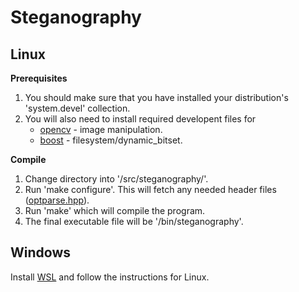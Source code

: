 # Steganography
## Linux

**Prerequisites**

1. You should make sure that you have installed your distribution's 'system.devel' collection.
2. You will also need to install required developent files for
    * [opencv](https://opencv.org/) - image manipulation.
    * [boost](http://www.boost.org/) - filesystem/dynamic_bitset.

**Compile**

1. Change directory into '/src/steganography/'.
2. Run 'make configure'. This will fetch any needed header files ([optparse.hpp](https://github.com/myint/optparse/)).
3. Run 'make' which will compile the program.
4. The final executable file will be '/bin/steganography'.

## Windows
Install [WSL](https://en.wikipedia.org/wiki/Windows_Subsystem_for_Linux) and follow the instructions for Linux.
